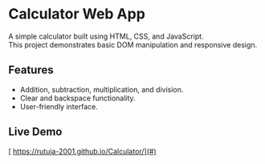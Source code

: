# Calculator Web App
A simple calculator built using HTML, CSS, and JavaScript.  
This project demonstrates basic DOM manipulation and responsive design.

## Features
- Addition, subtraction, multiplication, and division.
- Clear and backspace functionality.
- User-friendly interface.

## Live Demo
[ https://rutuja-2001.github.io/Calculator/](#) <!-- link to your deployed project -->
